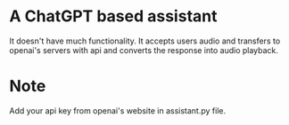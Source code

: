 
# A ChatGPT based assistant

It doesn't have much functionality. It accepts users audio and transfers to openai's servers with api and converts the response into audio playback.

# Note

Add your api key from openai's website in assistant.py file.

